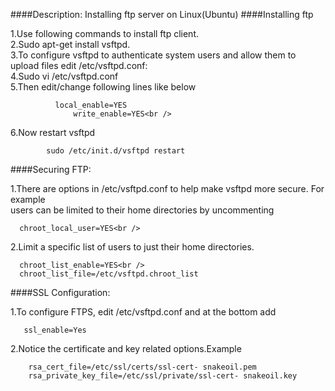 ####Description:
Installing ftp server on Linux(Ubuntu)
####Installing ftp

1.Use following commands to install ftp client.<br />
2.Sudo apt-get install vsftpd.<br />
3.To configure vsftpd to authenticate system users and allow them to upload files edit /etc/vsftpd.conf:<br />
4.Sudo vi /etc/vsftpd.conf <br />
5.Then edit/change following lines like below

              local_enable=YES
                  write_enable=YES<br />
                  
6.Now restart vsftpd<br />

            sudo /etc/init.d/vsftpd restart
            
####Securing FTP:

1.There are options in /etc/vsftpd.conf to help make vsftpd more secure. For example  
      users can be limited to their home directories by uncommenting
      
      chroot_local_user=YES<br />
      
2.Limit a specific list of users to just their home directories.

      chroot_list_enable=YES<br />
      chroot_list_file=/etc/vsftpd.chroot_list
      
 ####SSL Configuration:
 
1.To configure FTPS, edit /etc/vsftpd.conf and at the bottom add
     
       ssl_enable=Yes

2.Notice the certificate and key related options.Example

        rsa_cert_file=/etc/ssl/certs/ssl-cert- snakeoil.pem
        rsa_private_key_file=/etc/ssl/private/ssl-cert- snakeoil.key
